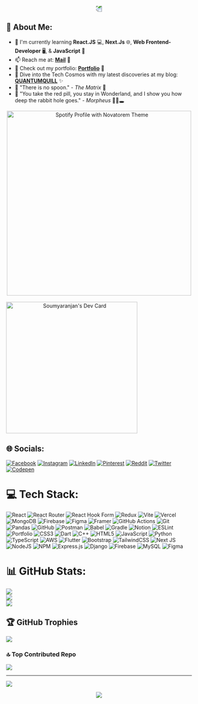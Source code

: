 <p align="center">
  <img src="https://capsule-render.vercel.app/api?type=waving&color=gradient&height=100&section=header" style="transform: rotate(180deg); animation: wave 5s infinite;" />
</p>




## 💫 About Me:
- 🌱 I'm currently learning **React.JS** 💻, **Next.Js** 🌐, **Web Frontend-Developer** 🖥️, & **JavaScript** 📜
- 📫 Reach me at: [**Mail**](mailto:soumyaranjanpanda910@gmail.com) 📧
- 🚀 Check out my portfolio: [**Portfolio**](https://soumyar.vercel.app) 🌟
- 🌌 Dive into the Tech Cosmos with my latest discoveries at my blog: [**QUANTUMQUILL**](https://soumyapblog.blogspot.com/) ✨
- 🧠 "There is no spoon." - *The Matrix* 🥄
- 💊 "You take the red pill, you stay in Wonderland, and I show you how deep the rabbit hole goes." - *Morpheus* 🔴🐇🕳️

<div align="center">
  <img src="https://spotify-github-profile.vercel.app/api/view?uid=31brap4qtpogw3xyjexrhrmkrjq4&cover_image=true&theme=novatorem&show_offline=false&background_color=121212&interchange=false&bar_color=3a88fe&bar_color_cover=false" alt="Spotify Profile with Novatorem Theme" width="500" />
</div>

<br>

<div align = "center" style="display: grid; grid-template-columns: repeat(2, 1fr); grid-gap: 20px;">
  <img src="https://api.daily.dev/devcards/v2/Tgzfc9cVCzQTgh5HjN4GV.png?type=default&r=iuj" alt="Soumyaranjan's Dev Card" width="356" />
  <!-- Add any other images or content you want to display in the grid -->
</div>





## 🌐 Socials:
[![Facebook](https://img.shields.io/badge/Facebook-%231877F2.svg?logo=Facebook&logoColor=white)](https://facebook.com/soumyaranjan.therock.568089) [![Instagram](https://img.shields.io/badge/Instagram-%23E4405F.svg?logo=Instagram&logoColor=white)](https://instagram.com/anonymous__warior) [![LinkedIn](https://img.shields.io/badge/LinkedIn-%230077B5.svg?logo=linkedin&logoColor=white)](https://linkedin.com/in/soumypanda) [![Pinterest](https://img.shields.io/badge/Pinterest-%23E60023.svg?logo=Pinterest&logoColor=white)](https://pinterest.com/kingofkings188) [![Reddit](https://img.shields.io/badge/Reddit-%23FF4500.svg?logo=Reddit&logoColor=white)](https://reddit.com/user/Capital-Score2826) [![Twitter](https://img.shields.io/badge/Twitter-%231DA1F2.svg?logo=Twitter&logoColor=white)](https://twitter.com/@Thesourya2000) [![Codepen](https://img.shields.io/badge/Codepen-000000?style=for-the-badge&logo=codepen&logoColor=white)](https://codepen.io/soumyaranjan-panda-the-typescripter) 

# 💻 Tech Stack:
![React](https://img.shields.io/badge/react-%2320232a.svg?style=plastic&logo=react&logoColor=%2361DAFB) ![React Router](https://img.shields.io/badge/React_Router-CA4245?style=plastic&logo=react-router&logoColor=white) ![React Hook Form](https://img.shields.io/badge/React%20Hook%20Form-%23EC5990.svg?style=plastic&logo=reacthookform&logoColor=white) ![Redux](https://img.shields.io/badge/redux-%23593d88.svg?style=plastic&logo=redux&logoColor=white) ![Vite](https://img.shields.io/badge/vite-%23646CFF.svg?style=plastic&logo=vite&logoColor=white) ![Vercel](https://img.shields.io/badge/vercel-%23000000.svg?style=plastic&logo=vercel&logoColor=white) ![MongoDB](https://img.shields.io/badge/MongoDB-%234ea94b.svg?style=plastic&logo=mongodb&logoColor=white) ![Firebase](https://img.shields.io/badge/firebase-a08021?style=plastic&logo=firebase&logoColor=ffcd34) ![Figma](https://img.shields.io/badge/figma-%23F24E1E.svg?style=plastic&logo=figma&logoColor=white) ![Framer](https://img.shields.io/badge/Framer-black?style=plastic&logo=framer&logoColor=blue) ![GitHub Actions](https://img.shields.io/badge/github%20actions-%232671E5.svg?style=plastic&logo=githubactions&logoColor=white) ![Git](https://img.shields.io/badge/git-%23F05033.svg?style=plastic&logo=git&logoColor=white) ![Pandas](https://img.shields.io/badge/pandas-%23150458.svg?style=plastic&logo=pandas&logoColor=white) ![GitHub](https://img.shields.io/badge/github-%23121011.svg?style=plastic&logo=github&logoColor=white) ![Postman](https://img.shields.io/badge/Postman-FF6C37?style=plastic&logo=postman&logoColor=white) ![Babel](https://img.shields.io/badge/Babel-F9DC3e?style=plastic&logo=babel&logoColor=black) ![Gradle](https://img.shields.io/badge/Gradle-02303A.svg?style=plastic&logo=Gradle&logoColor=white) ![Notion](https://img.shields.io/badge/Notion-%23000000.svg?style=plastic&logo=notion&logoColor=white) ![ESLint](https://img.shields.io/badge/ESLint-4B3263?style=plastic&logo=eslint&logoColor=white) ![Portfolio](https://img.shields.io/badge/Portfolio-%23000000.svg?style=plastic&logo=firefox&logoColor=#FF7139)
![CSS3](https://img.shields.io/badge/css3-%231572B6.svg?style=plastic&logo=css3&logoColor=white) ![Dart](https://img.shields.io/badge/dart-%230175C2.svg?style=plastic&logo=dart&logoColor=white) ![C++](https://img.shields.io/badge/c++-%2300599C.svg?style=plastic&logo=c%2B%2B&logoColor=white) ![HTML5](https://img.shields.io/badge/html5-%23E34F26.svg?style=plastic&logo=html5&logoColor=white) ![JavaScript](https://img.shields.io/badge/javascript-%23323330.svg?style=plastic&logo=javascript&logoColor=%23F7DF1E)  ![Python](https://img.shields.io/badge/python-3670A0?style=plastic&logo=python&logoColor=ffdd54) ![TypeScript](https://img.shields.io/badge/typescript-%23007ACC.svg?style=plastic&logo=typescript&logoColor=white) ![AWS](https://img.shields.io/badge/AWS-%23FF9900.svg?style=plastic&logo=amazon-aws&logoColor=white) ![Flutter](https://img.shields.io/badge/Flutter-%2302569B.svg?style=plastic&logo=Flutter&logoColor=white) ![Bootstrap](https://img.shields.io/badge/bootstrap-%238511FA.svg?style=plastic&logo=bootstrap&logoColor=white) ![TailwindCSS](https://img.shields.io/badge/tailwindcss-%2338B2AC.svg?style=plastic&logo=tailwind-css&logoColor=white) ![Next JS](https://img.shields.io/badge/Next-black?style=plastic&logo=next.js&logoColor=white)  ![NodeJS](https://img.shields.io/badge/node.js-6DA55F?style=plastic&logo=node.js&logoColor=white) ![NPM](https://img.shields.io/badge/NPM-%23CB3837.svg?style=plastic&logo=npm&logoColor=white) ![Express.js](https://img.shields.io/badge/express.js-%23404d59.svg?style=plastic&logo=express&logoColor=%2361DAFB) ![Django](https://img.shields.io/badge/django-%23092E20.svg?style=plastic&logo=django&logoColor=white)  ![Firebase](https://img.shields.io/badge/Firebase-039BE5?style=plastic&logo=Firebase&logoColor=white) ![MySQL](https://img.shields.io/badge/mysql-%2300000f.svg?style=plastic&logo=mysql&logoColor=white) ![Figma](https://img.shields.io/badge/figma-%23F24E1E.svg?style=plastic&logo=figma&logoColor=white) 

# 📊 GitHub Stats:
![]((https://github-readme-stats.vercel.app/api/top-langs/?username=soummyaanon&layout=donut&hide=css,html&hide_border=true))<br/>
![](https://github-readme-stats.vercel.app/api?username=soummyaanon&theme=react&hide_border=true&include_all_commits=false&count_private=true)<br/>
![](https://github-readme-streak-stats.herokuapp.com/?user=soummyaanon&theme=react&hide_border=true)<br/>

## 🏆 GitHub Trophies
![](https://github-profile-trophy.vercel.app/?username=soummyaanon&theme=apprentice&no-frame=true&no-bg=false&margin-w=4)

### 🔝 Top Contributed Repo
![](https://github-contributor-stats.vercel.app/api?username=soummyaanon&limit=5&theme=tokyonight&combine_all_yearly_contributions=true)


---
[![](https://visitcount.itsvg.in/api?id=soummyaanon&icon=9&color=0)](https://visitcount.itsvg.in)

  <p align="center">
     <img src="https://capsule-render.vercel.app/api?type=waving&color=gradient&height=100&section=footer"/>
</p>

